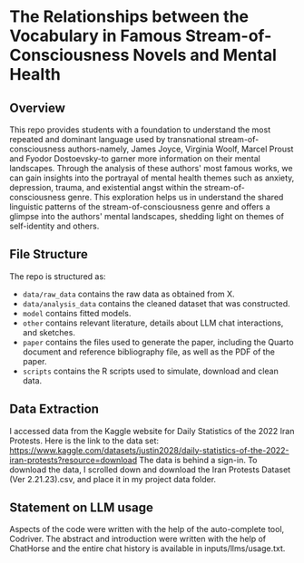 # The Relationships between the Vocabulary in Famous Stream-of-Consciousness Novels and Mental Health

## Overview

This repo provides students with a foundation to understand the most repeated and dominant language used by transnational stream-of-consciousness authors-namely, James Joyce, Virginia Woolf, Marcel Proust and Fyodor Dostoevsky-to garner more information on their mental landscapes. Through the analysis of these authors' most famous works, we can gain insights into the portrayal of mental health themes such as anxiety, depression, trauma, and existential angst within the stream-of-consciousness genre. This exploration helps us in understand the shared linguistic patterns of the stream-of-consciousness genre and offers a glimpse into the authors' mental landscapes, shedding light on themes of self-identity and others.

## File Structure

The repo is structured as:

-   `data/raw_data` contains the raw data as obtained from X.
-   `data/analysis_data` contains the cleaned dataset that was constructed.
-   `model` contains fitted models. 
-   `other` contains relevant literature, details about LLM chat interactions, and sketches.
-   `paper` contains the files used to generate the paper, including the Quarto document and reference bibliography file, as well as the PDF of the paper. 
-   `scripts` contains the R scripts used to simulate, download and clean data.

## Data Extraction

I accessed data from the Kaggle website for Daily Statistics of the 2022 Iran Protests. Here is the link to the data set: https://www.kaggle.com/datasets/justin2028/daily-statistics-of-the-2022-iran-protests?resource=download The data is behind a sign-in. To download the data, I scrolled down and download the Iran Protests Dataset (Ver 2.21.23).csv, and place it in my project data folder.

## Statement on LLM usage

Aspects of the code were written with the help of the auto-complete tool, Codriver. The abstract and introduction were written with the help of ChatHorse and the entire chat history is available in inputs/llms/usage.txt.
